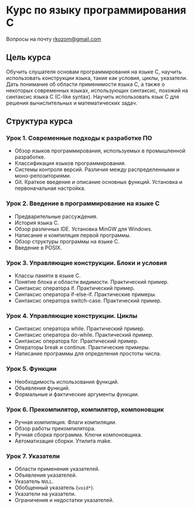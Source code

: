 # Курс по языку программирования C

Вопросы на почту rkozom@gmail.com

## Цель курса
Обучить слушателя основам программирования на языке C, научить использовать конструкции языка, такие как условия, циклы, указатели. Дать понимание об области применимости языка C, а также о некоторых современных языках, использующих синтаксис, похожий на синтаксис языка C (C-like syntax). Научить использовать язык C для решения вычислительных и математических задач.

## Структура курса
### Урок 1. Современные подходы к разработке ПО
- Обзор языков программирования, используемых в промышленной разработке.
- Классификация языков программирования.
- Системы контроля версий. Различия между распределенными и моно-репозиториями.
- Git. Краткое введение и описание основных функций. Установка и первоначальная настройка.

### Урок 2. Введение в программирование на языке C
- Предварительные рассуждения.
- История языка C.
- Обзор различных IDE. Установка MinGW для Windows. 
- Написание и компиляция первой программы.
- Обзор структуры программы на языке C.
- Введение в POSIX.

### Урок 3. Управляющие конструкции. Блоки и условия
- Классы памяти в языке C.
- Понятие блока и области видимости. Практический пример.
- Синтаксис оператора if. Практический пример.
- Синтаксис оператора if-else-if. Практические примеры.
- Синтаксис оператора switch-case. Практический пример.

### Урок 4. Управляющие конструкции. Циклы
- Синтаксис оператора while. Практический пример.
- Синтаксис оператора do-while. Практический пример.
- Синтаксис оператора for. Практический пример.
- Операторы break и continue. Практические примеры.
- Написание программы для определения простоты числа.

### Урок 5. Функции
- Необходимость использования функций.
- Объявления функций.
- Формальные и фактические аргументы функции.

### Урок 6. Прекомпилятор, компилятор, компоновщик
- Ручная компиляция. Флаги компиляции.
- Обзор работы прекомпилятора.
- Ручная сборка программа. Ключи компоновщика.
- Автоматизация сборки. Утилита make.

### Урок 7. Указатели
- Области применения указателей.
- Объявления указателей.
- Указатель `NULL`.
- Обобщенный указатель (`void*`).
- Указатели на указатели.
- Ограничения и недостатки указателей.